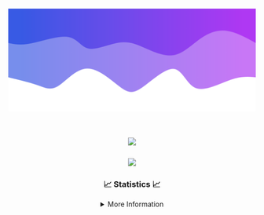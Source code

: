 ![Header](./IMG_4001.png)
<div align="center">

<h1 align="center">
  <a href="https://git.io/typing-svg">
    <img src="https://readme-typing-svg.herokuapp.com/?lines=Welcome+to+my+profile!+👋;JavaScript+developer.;&center=true&size=25">
  </a>
</h1>

<p align="center">
  <img src="https://lanyard.cnrad.dev/api/624702585596805130" />
</p>

### 📈 Statistics 📈
<details>
    <summary>More Information</summary>
    <br/>

<!--START_SECTION:waka-->
![Code Time](http://img.shields.io/badge/Code%20Time-10%20hrs%2012%20mins-blue)

![Profile Views](http://img.shields.io/badge/Profile%20Views-0-blue)

**🐱 My GitHub Data** 

> 📦 1.1 kB Used in GitHub's Storage 
 > 
> 🏆 23 Contributions in the Year 2023
 > 
> 🚫 Not Opted to Hire
 > 
> 📜 5 Public Repositories 
 > 
> 🔑 1 Private Repositories 
 > 
**I'm an Early 🐤** 

```text
🌞 Morning                126 commits         █████░░░░░░░░░░░░░░░░░░░░   20.49 % 
🌆 Daytime                235 commits         ██████████░░░░░░░░░░░░░░░   38.21 % 
🌃 Evening                228 commits         █████████░░░░░░░░░░░░░░░░   37.07 % 
🌙 Night                  26 commits          █░░░░░░░░░░░░░░░░░░░░░░░░   04.23 % 
```
📅 **I'm Most Productive on Thursday** 

```text
Monday                   107 commits         ████░░░░░░░░░░░░░░░░░░░░░   17.40 % 
Tuesday                  73 commits          ███░░░░░░░░░░░░░░░░░░░░░░   11.87 % 
Wednesday                114 commits         █████░░░░░░░░░░░░░░░░░░░░   18.54 % 
Thursday                 129 commits         █████░░░░░░░░░░░░░░░░░░░░   20.98 % 
Friday                   63 commits          ███░░░░░░░░░░░░░░░░░░░░░░   10.24 % 
Saturday                 62 commits          ███░░░░░░░░░░░░░░░░░░░░░░   10.08 % 
Sunday                   67 commits          ███░░░░░░░░░░░░░░░░░░░░░░   10.89 % 
```


📊 **This Week I Spent My Time On** 

```text
🕑︎ Time Zone: America/New_York

💬 Programming Languages: 
No Activity Tracked This Week

🔥 Editors: 
No Activity Tracked This Week

🐱‍💻 Projects: 
No Activity Tracked This Week

💻 Operating System: 
No Activity Tracked This Week
```

**I Mostly Code in Java** 

```text
Java                     16 repos            █████████████████████░░░░   84.21 % 
JavaScript               2 repos             ███░░░░░░░░░░░░░░░░░░░░░░   10.53 % 
C++                      1 repo              █░░░░░░░░░░░░░░░░░░░░░░░░   05.26 % 
```



**Timeline**

![Lines of Code chart](https://raw.githubusercontent.com/DevDipin/DevDipin/main/assets/bar_graph.png)


 Last Updated on 12/10/2023 11:08:39 UTC
<!--END_SECTION:waka-->

![Footer](./IMG_4002.png)